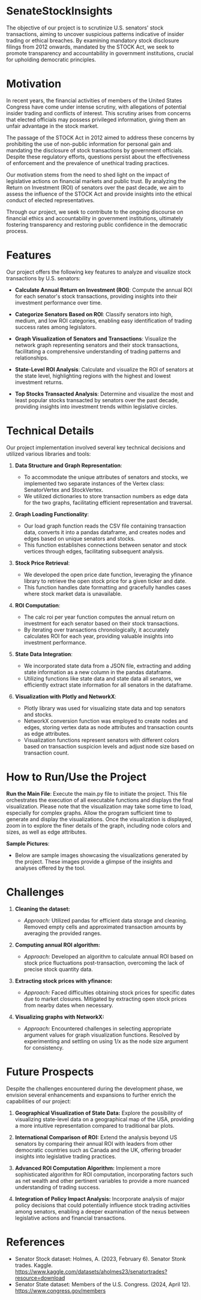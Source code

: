 # SenateStockInsights

The objective of our project is to scrutinize U.S. senators' stock transactions, aiming to uncover suspicious patterns indicative of insider trading or ethical breaches. By examining mandatory stock disclosure filings from 2012 onwards, mandated by the STOCK Act, we seek to promote transparency and accountability in government institutions, crucial for upholding democratic principles.

# Motivation

In recent years, the financial activities of members of the United States Congress have come under intense scrutiny, with allegations of potential insider trading and conflicts of interest. This scrutiny arises from concerns that elected officials may possess privileged information, giving them an unfair advantage in the stock market.

The passage of the STOCK Act in 2012 aimed to address these concerns by prohibiting the use of non-public information for personal gain and mandating the disclosure of stock transactions by government officials. Despite these regulatory efforts, questions persist about the effectiveness of enforcement and the prevalence of unethical trading practices.

Our motivation stems from the need to shed light on the impact of legislative actions on financial markets and public trust. By analyzing the Return on Investment (ROI) of senators over the past decade, we aim to assess the influence of the STOCK Act and provide insights into the ethical conduct of elected representatives.

Through our project, we seek to contribute to the ongoing discourse on financial ethics and accountability in government institutions, ultimately fostering transparency and restoring public confidence in the democratic process.

# Features

Our project offers the following key features to analyze and visualize stock transactions by U.S. senators:

- **Calculate Annual Return on Investment (ROI)**: Compute the annual ROI for each senator's stock transactions, providing insights into their investment performance over time.

- **Categorize Senators Based on ROI**: Classify senators into high, medium, and low ROI categories, enabling easy identification of trading success rates among legislators.

- **Graph Visualization of Senators and Transactions**: Visualize the network graph representing senators and their stock transactions, facilitating a comprehensive understanding of trading patterns and relationships.

- **State-Level ROI Analysis**: Calculate and visualize the ROI of senators at the state level, highlighting regions with the highest and lowest investment returns.

- **Top Stocks Transacted Analysis**: Determine and visualize the most and least popular stocks transacted by senators over the past decade, providing insights into investment trends within legislative circles.


# Technical Details
Our project implementation involved several key technical decisions and utilized various libraries and tools:

1. **Data Structure and Graph Representation**:
   - To accommodate the unique attributes of senators and stocks, we implemented two separate instances of the Vertex class: SenatorVertex and StockVertex.
   - We utilized dictionaries to store transaction numbers as edge data for the two graphs, facilitating efficient representation and traversal.

2. **Graph Loading Functionality**:
   - Our load graph function reads the CSV file containing transaction data, converts it into a pandas dataframe, and creates nodes and edges based on unique senators and stocks.
   - This function establishes connections between senator and stock vertices through edges, facilitating subsequent analysis.

3. **Stock Price Retrieval**:
   - We developed the open price date function, leveraging the yfinance library to retrieve the open stock price for a given ticker and date.
   - This function handles date formatting and gracefully handles cases where stock market data is unavailable.

4. **ROI Computation**:
   - The calc roi per year function computes the annual return on investment for each senator based on their stock transactions.
   - By iterating over transactions chronologically, it accurately calculates ROI for each year, providing valuable insights into investment performance.

5. **State Data Integration**:
   - We incorporated state data from a JSON file, extracting and adding state information as a new column in the pandas dataframe.
   - Utilizing functions like state data and state data all senators, we efficiently extract state information for all senators in the dataframe.

6. **Visualization with Plotly and NetworkX**:
   - Plotly library was used for visualizing state data and top senators and stocks.
   - NetworkX conversion function was employed to create nodes and edges, storing vertex data as node attributes and transaction counts as edge attributes.
   - Visualization functions represent senators with different colors based on transaction suspicion levels and adjust node size based on transaction count.


# How to Run/Use the Project
**Run the Main File**: Execute the main.py file to initiate the project. This file orchestrates the execution of all executable functions and displays the final visualization. Please note that the visualization may take some time to load, especially for complex graphs. Allow the program sufficient time to generate and display the visualizations. Once the visualization is displayed, zoom in to explore the finer details of the graph, including node colors and sizes, as well as edge attributes.
   
**Sample Pictures**:
   - Below are sample images showcasing the visualizations generated by the project. These images provide a glimpse of the insights and analyses offered by the tool.



# Challenges
1. **Cleaning the dataset:** 
   - *Approach:* Utilized pandas for efficient data storage and cleaning. Removed empty cells and approximated transaction amounts by averaging the provided ranges.
   
2. **Computing annual ROI algorithm:**
   - *Approach:* Developed an algorithm to calculate annual ROI based on stock price fluctuations post-transaction, overcoming the lack of precise stock quantity data.
   
3. **Extracting stock prices with yfinance:**
   - *Approach:* Faced difficulties obtaining stock prices for specific dates due to market closures. Mitigated by extracting open stock prices from nearby dates when necessary.
   
4. **Visualizing graphs with NetworkX:**
   - *Approach:* Encountered challenges in selecting appropriate argument values for graph visualization functions. Resolved by experimenting and settling on using 1/x as the node size argument for consistency.


# Future Prospects
Despite the challenges encountered during the development phase, we envision several enhancements and expansions to further enrich the capabilities of our project:

1. **Geographical Visualization of State Data:** Explore the possibility of visualizing state-level data on a geographical map of the USA, providing a more intuitive representation compared to traditional bar plots.

2. **International Comparison of ROI:** Extend the analysis beyond US senators by comparing their annual ROI with leaders from other democratic countries such as Canada and the UK, offering broader insights into legislative trading practices.

3. **Advanced ROI Computation Algorithm:** Implement a more sophisticated algorithm for ROI computation, incorporating factors such as net wealth and other pertinent variables to provide a more nuanced understanding of trading success.

4. **Integration of Policy Impact Analysis:** Incorporate analysis of major policy decisions that could potentially influence stock trading activities among senators, enabling a deeper examination of the nexus between legislative actions and financial transactions.

   
# References
- Senator Stock dataset: Holmes, A. (2023, February 6). Senator Stonk trades. Kaggle. https://www.kaggle.com/datasets/aholmes23/senatortrades?resource=download
- Senator State dataset: Members of the U.S. Congress. (2024, April 12). https://www.congress.gov/members













